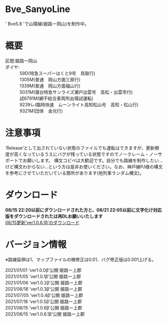 # Bve_SanyoLine
' Bve5.8 'で山陽線(姫路ー岡山)を制作中。  
# 概要  
区間:姫路ー岡山  
ダイヤ:  
　　　 59D(特急スーパーはくと9号　鳥取行)  
　　　 1305M(普通　岡山方面三原行)  
　　　 1339M(普通　岡山方面福山行)  
　　　 5031M(寝台特急サンライズ瀬戸出雲号　高松・出雲市行)  
　　　 試6791M(網干総合車両所出場試運転)  
　　　 9239レ(臨時快速　ムーンライト高知松山号　高知・松山行)  
　　　 9321M(団体　金光行) 
# 注意事項
’Release’として出されていない状態のファイルでも運転はできますが、更新頻度が高くなっているうえにバグが残っている状態ですのでノークレーム・ノーサポートでお願いします。
構文コピペは大歓迎です。自分でも路線を制作したい…けど構文わからない…という方は是非お使いください。なお、神戸線PJ様の構文を参考にさせていただいている箇所があります(他列車ランダム構文)。

# ダウンロード  
**08/15 22:20以前にダウンロードされた方と、08/21 22:05以前に文字化け対応版をダウンロードされたは再DLお願いいたします**  
[08/15更新’ver1.0.6.1β’のダウンロード](https://github.com/sankakujirusi12/Bve_SanyoLine/archive/refs/tags/1.0.6.1%CE%B2.zip)  
  
# バージョン情報
※路線延伸は1、マップファイルの微修正は0.01、バグ修正版は0.001上げる。  
  
2021/01/01 ’ver1.0.0β’公開	姫路ー上郡  
2021/01/05 ’ver1.0.1β’公開	姫路ー上郡  
2021/01/06 ’ver1.0.2β’公開	姫路ー上郡  
2021/06/18 ’ver1.0.3β’公開	姫路ー上郡  
2021/07/05 ’ver1.0.4β’公開	姫路ー上郡  
2021/07/18 ’ver1.0.5β’公開	姫路ー上郡  
2021/08/15 ’ver1.0.6β’公開	姫路ー上郡  
2021/08/15 ’ver1.0.6.1β’公開	姫路ー上郡  
